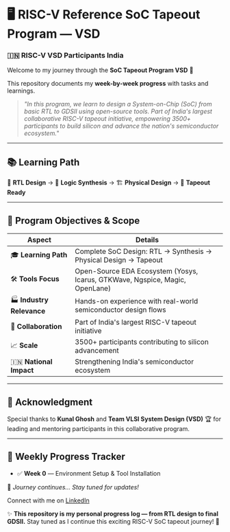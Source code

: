 # 🖥️ RISC-V Reference SoC Tapeout Program — VSD

### 🇮🇳 RISC-V VSD Participants India

Welcome to my journey through the **SoC Tapeout Program VSD** 🚀

This repository documents my **week-by-week progress** with tasks and learnings.

> *"In this program, we learn to design a System-on-Chip (SoC) from basic RTL to GDSII using open-source tools. Part of India's largest collaborative RISC-V tapeout initiative, empowering 3500+ participants to build silicon and advance the nation's semiconductor ecosystem."*

---

## 📚 Learning Path

📝 **RTL Design** → 🔄 **Logic Synthesis** → 🏗️ **Physical Design** → 🎯 **Tapeout Ready**

---

## 🎯 Program Objectives & Scope

| Aspect                    | Details                                                                      |
| ------------------------- | ---------------------------------------------------------------------------- |
| 🎓 **Learning Path**      | Complete SoC Design: RTL → Synthesis → Physical Design → Tapeout             |
| 🛠️ **Tools Focus**       | Open-Source EDA Ecosystem (Yosys, Icarus, GTKWave, Ngspice, Magic, OpenLane) |
| 🏭 **Industry Relevance** | Hands-on experience with real-world semiconductor design flows               |
| 🤝 **Collaboration**      | Part of India's largest RISC-V tapeout initiative                            |
| 📈 **Scale**              | 3500+ participants contributing to silicon advancement                       |
| 🇮🇳 **National Impact**  | Strengthening India's semiconductor ecosystem                                |

---

## 🙏 Acknowledgment

Special thanks to **Kunal Ghosh** and **Team VLSI System Design (VSD)** 🏆 for leading and mentoring participants in this collaborative program.

---

## 📅 Weekly Progress Tracker

* ✅ **Week 0** — Environment Setup & Tool Installation


🚀 *Journey continues... Stay tuned for updates!*

Connect with me on [LinkedIn]([https://www.linkedin.com/in/your-username/](https://www.linkedin.com/in/dev-makwana-a8815129a?utm_source=share&utm_campaign=share_via&utm_content=profile&utm_medium=android_app))







✨ **This repository is my personal progress log — from RTL design to final GDSII.**
Stay tuned as I continue this exciting RISC-V SoC tapeout journey! 🚀


